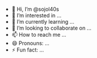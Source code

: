 - 👋 Hi, I’m @sojol40s
- 👀 I’m interested in ...
- 🌱 I’m currently learning ...
- 💞️ I’m looking to collaborate on ...
- 📫 How to reach me ...
- 😄 Pronouns: ...
- ⚡ Fun fact: ...

<!---
sojol40s/sojol40s is a ✨ special ✨ repository because its `README.md` (this file) appears on your GitHub profile.
You can click the Preview link to take a look at your changes.
--->
